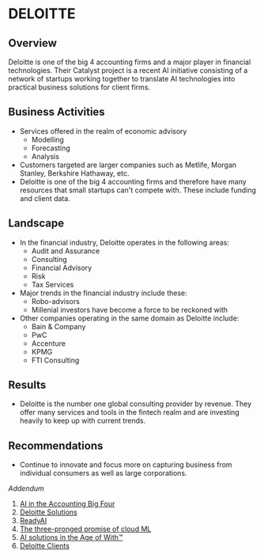 # DELOITTE

## Overview
Deloitte is one of the big 4 accounting firms and a major player in financial technologies.
Their Catalyst project is a recent AI initiative consisting of a network of startups working together to translate AI technologies into practical business solutions for client firms.

## Business Activities
* Services offered in the realm of economic advisory
  * Modelling
  * Forecasting
  * Analysis
* Customers targeted are larger companies such as Metlife, Morgan Stanley, Berkshire Hathaway, etc.
* Deloitte is one of the big 4 accounting firms and therefore have many resources that small startups can't compete with. These include funding and client data.

## Landscape
* In the financial industry, Deloitte operates in the following areas:
  * Audit and Assurance
  * Consulting
  * Financial Advisory
  * Risk
  * Tax Services
* Major trends in the financial industry include these:
  * Robo-advisors
  * Millenial investors have become a force to be reckoned with
* Other companies operating in the same domain as Deloitte include:
  * Bain & Company
  * PwC
  * Accenture
  * KPMG
  * FTI Consulting
 
## Results
* Deloitte is the number one global consulting provider by revenue. They offer many services and tools in the fintech realm and are investing heavily to keep up with current trends.

## Recommendations
* Continue to innovate and focus more on capturing business from individual consumers as well as large corporations.


*Addendum*
1. [AI in the Accounting Big Four](https://emerj.com/ai-sector-overviews/ai-in-the-accounting-big-four-comparing-deloitte-pwc-kpmg-and-ey/)
2. [Deloitte Solutions](https://www2.deloitte.com/global/en/pages/about-deloitte/solutions/services.html)
3. [ReadyAI](https://www2.deloitte.com/us/en/pages/consulting/solutions/ready-scale-ai-across-your-organization.html)
4. [The three-pronged promise of cloud ML](https://www2.deloitte.com/us/en/insights/focus/cognitive-technologies/cloud-machine-learning.html)
5. [AI solutions in the Age of With™](https://www2.deloitte.com/us/en/pages/deloitte-analytics/solutions/deloitte-analytics.html?id=us:2ps:3gl:firmfy21:eng:greendot:90419:nonem:na:Ayg9JvdC:1161506028:495981480668:b:Brand_Building_General:Brand_General_BMM:br)
6. [Deloitte Clients](https://big4accountingfirms.com/deloitte-audit-clients/)

